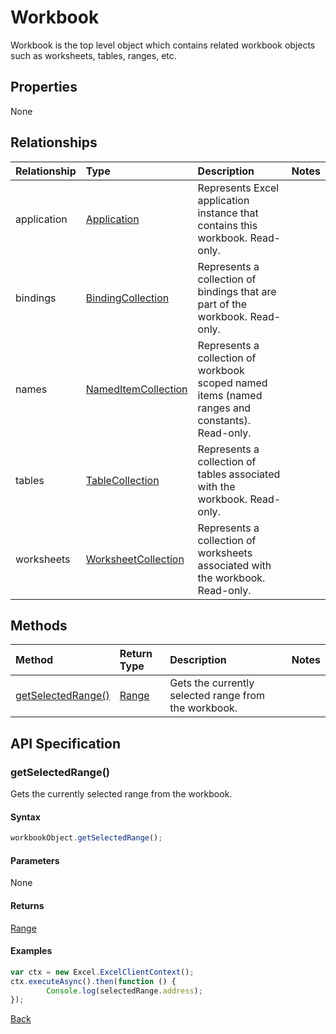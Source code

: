 # Workbook

Workbook is the top level object which contains related workbook objects such as worksheets, tables, ranges, etc.

## Properties
None

## Relationships
| Relationship | Type    |Description|Notes |
|:---------------|:--------|:----------|:-----|
|application|[Application](application.md)|Represents Excel application instance that contains this workbook. Read-only.||
|bindings|[BindingCollection](bindingcollection.md)|Represents a collection of bindings that are part of the workbook. Read-only.||
|names|[NamedItemCollection](nameditemcollection.md)|Represents a collection of workbook scoped named items (named ranges and constants). Read-only.||
|tables|[TableCollection](tablecollection.md)|Represents a collection of tables associated with the workbook. Read-only.||
|worksheets|[WorksheetCollection](worksheetcollection.md)|Represents a collection of worksheets associated with the workbook. Read-only.||

## Methods

| Method           | Return Type    |Description|Notes |
|:---------------|:--------|:----------|:-----|
|[getSelectedRange()](#getselectedrange)|[Range](range.md)|Gets the currently selected range from the workbook.||

## API Specification

### getSelectedRange()
Gets the currently selected range from the workbook.

#### Syntax
```js
workbookObject.getSelectedRange();
```

#### Parameters
None

#### Returns
[Range](range.md)

#### Examples

```js
var ctx = new Excel.ExcelClientContext();
ctx.executeAsync().then(function () {
		Console.log(selectedRange.address);
});
```
[Back](#methods)

